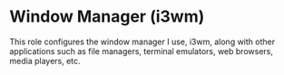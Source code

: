 # Window Manager (i3wm)

This role configures the window manager I use, i3wm, along with other applications
such as file managers, terminal emulators, web browsers, media players, etc.
